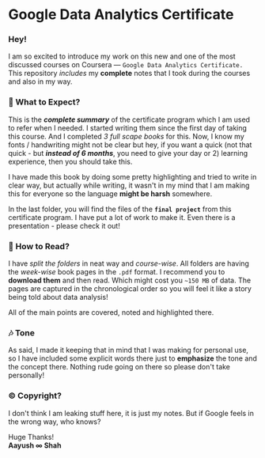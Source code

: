 # Google Data Analytics Certificate

### **Hey!**
I am so excited to introduce my work on this new and one of the most discussed courses on Coursera — `Google Data Analytics Certificate.` This repository *includes* my **complete** notes that I took during the courses and also in my way. 

### 🤘 What to Expect?
This is the ***complete summary*** of the certificate program which I am used to refer when I needed. I started writing them since the first day of taking this course. And I completed *3 full scape books* for this. Now, I know my fonts / handwriting might not be clear but hey, if you want a quick (not that quick - but ***instead of 6 months***, you need to give your day or 2) learning experience, then you should take this.

I have made this book by doing some pretty highlighting and tried to write in clear way, but actually while writing, it wasn't in my mind that I am making this for everyone so the language **might be harsh** somewhere.

In the last folder, you will find the files of the **`final project`** from this certificate program. I have put a lot of work to make it. Even there is a presentation - please check it out!

### 📖 How to Read?
I have *split the folders* in neat way and *course-wise*. All folders are having the *week-wise* book pages in the `.pdf` format. I recommend you to **download them** and then read. Which might cost you `~150 MB` of data. The pages are captured in the chronological order so you will feel it like a story being told about data analysis!

All of the main points are covered, noted and highlighted there.

### 🎶 Tone
As said, I made it keeping that in mind that I was making for personal use, so I have included some explicit words there just to **emphasize** the tone and the concept there. Nothing rude going on there so please don't take personally!

### ©️ Copyright?
I don't think I am leaking stuff here, it is just my notes. But if Google feels in the wrong way, who knows?


Huge Thanks!<br>
**Aayush ∞ Shah**
